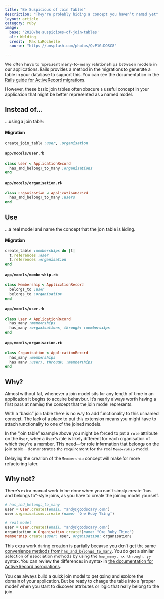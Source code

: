 ```yaml
---
title: "Be Suspicious of Join Tables"
description: "They're probably hiding a concept you haven’t named yet"
layout: article
category: ruby
image:
  base: '2020/be-suspicious-of-join-tables'
  alt: Welding
  credit:  Max LaRochelle
  source: "https://unsplash.com/photos/QzP1GcDOSC8"

---
```


We often have to represent many-to-many relationships between models in our applications. Rails provides a method in the migrations to generate a table in your database to support this. You can see the documentation in the [Rails guide for ActiveRecord migrations](https://guides.rubyonrails.org/active_record_migrations.html#creating-a-join-table).

However, these basic join tables often obscure a useful concept in your application that might be better represented as a named model.


## Instead of...

...using a join table:

#### Migration

```ruby
create_join_table :user, :organisation
```

#### `app/models/user.rb`

```ruby
class User < ApplicationRecord
  has_and_belongs_to_many :organisations
end
```

#### `app/models/organisation.rb`

```ruby
class Organisation < ApplicationRecord
  has_and_belongs_to_many :users
end
```

## Use

...a real model and name the concept that the join table is hiding.

#### Migration

```ruby
create_table :memberships do |t|
  t.references :user
  t.references :organisation
end
```

#### `app/models/membership.rb`

```ruby
class Membership < ApplicationRecord
  belongs_to :user
  belongs_to :organisation
end
```

#### `app/models/user.rb`

```ruby
class User < ApplicationRecord
  has_many :memberships
  has_many :organisations, through: :memberships
end
```

#### `app/models/organisation.rb`

```ruby
class Organisation < ApplicationRecord
  has_many :memberships
  has_many :users, through: :memberships
end
```


## Why?

Almost without fail, whenever a join model sits for any length of time in an application it begins to acquire behaviour. It’s nearly always worth having a first pass at naming the concept that the join model represents.

With a “basic” join table there is no way to add functionality to this unnamed concept. The lack of a place to put this extension means you might have to attach functionality to one of the joined models.

In the “join table” example above you might be forced to put a `role` attribute on the `User`, when a `User`’s role is likely different for each organisation of which they're a member. This need—for role information that belongs on the join table—demonstrates the requirement for the real `Membership` model.

Delaying the creation of the `Membership` concept will make for more refactoring later.


## Why not?

There’s extra manual work to be done when you can’t simply create “has and belongs to”-style joins, as you have to create the joining model yourself.

```ruby
# has_and_belongs_to_many
user = User.create!(email: "andy@goodscary.com")
user.organisations.create!(name: "One Ruby Thing")

# real model
user = User.create!(email: "andy@goodscary.com")
organisation = Organisation.create!(name: "One Ruby Thing")
Membership.create!(user: user, organisation: organisation)
```

This extra work during creation is partially because you don’t get the same [convenience methods from `has_and_belongs_to_many`](https://api.rubyonrails.org/v6.0.2.1/classes/ActiveRecord/Associations/ClassMethods.html#method-i-has_and_belongs_to_many). You do get a similar selection of association methods by using the `has_many: xx through: yy` syntax. You can review the differences in syntax in [the documentation for Active Record associations](https://api.rubyonrails.org/v6.0.2.1/classes/ActiveRecord/Associations/ClassMethods.html#method-i-has_many).

You can always build a quick join model to get going and explore the domain of your application. But be ready to change the table into a ‘proper model’ when you start to discover attributes or logic that really belong to the join.